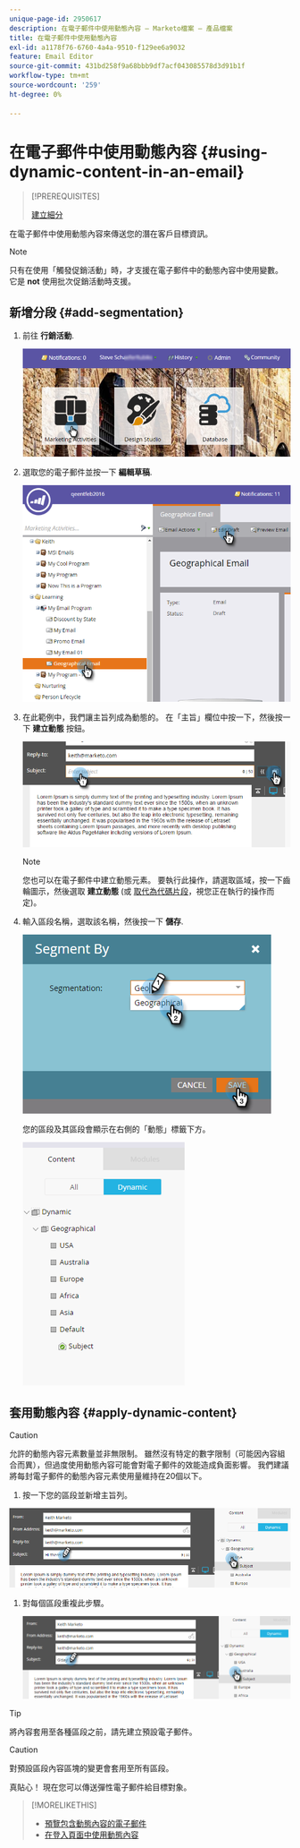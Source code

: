 ```yaml
---
unique-page-id: 2950617
description: 在電子郵件中使用動態內容 — Marketo檔案 — 產品檔案
title: 在電子郵件中使用動態內容
exl-id: a1178f76-6760-4a4a-9510-f129ee6a9032
feature: Email Editor
source-git-commit: 431bd258f9a68bbb9df7acf043085578d3d91b1f
workflow-type: tm+mt
source-wordcount: '259'
ht-degree: 0%

---
```


# 在電子郵件中使用動態內容 {#using-dynamic-content-in-an-email}

>[!PREREQUISITES]
>
>[建立細分](/help/marketo/product-docs/personalization/segmentation-and-snippets/segmentation/create-a-segmentation.md)

在電子郵件中使用動態內容來傳送您的潛在客戶目標資訊。

>[!NOTE]
>
>只有在使用「觸發促銷活動」時，才支援在電子郵件中的動態內容中使用變數。 它是 **not** 使用批次促銷活動時支援。

## 新增分段 {#add-segmentation}

1. 前往 **行銷活動**.

   ![](assets/login-marketing-activities.png)

1. 選取您的電子郵件並按一下 **編輯草稿**.

   ![](assets/1.2.png)

1. 在此範例中，我們讓主旨列成為動態的。 在「主旨」欄位中按一下，然後按一下 **建立動態** 按鈕。

   ![](assets/1.3.png)

   >[!NOTE]
   >
   >您也可以在電子郵件中建立動態元素。 要執行此操作，請選取區域，按一下齒輪圖示，然後選取 **建立動態** (或 [取代為代碼片段](/help/marketo/product-docs/personalization/segmentation-and-snippets/snippets/create-a-snippet.md)，視您正在執行的操作而定)。

1. 輸入區段名稱，選取該名稱，然後按一下 **儲存**.

   ![](assets/1.4.png)

   您的區段及其區段會顯示在右側的「動態」標籤下方。

   ![](assets/1.5.png)

## 套用動態內容 {#apply-dynamic-content}

>[!CAUTION]
>
>允許的動態內容元素數量並非無限制。 雖然沒有特定的數字限制（可能因內容組合而異），但過度使用動態內容可能會對電子郵件的效能造成負面影響。 我們建議將每封電子郵件的動態內容元素使用量維持在20個以下。

1. 按一下您的區段並新增主旨列。

![](assets/2.1.png)

1. 對每個區段重複此步驟。

   ![](assets/2.2.png)

>[!TIP]
>
>將內容套用至各種區段之前，請先建立預設電子郵件。

>[!CAUTION]
>
>對預設區段內容區塊的變更會套用至所有區段。

真貼心！ 現在您可以傳送彈性電子郵件給目標對象。

>[!MORELIKETHIS]
>
>* [預覽包含動態內容的電子郵件](/help/marketo/product-docs/email-marketing/general/functions-in-the-editor/preview-an-email-with-dynamic-content.md)
>* [在登入頁面中使用動態內容](/help/marketo/product-docs/demand-generation/landing-pages/free-form-landing-pages/use-dynamic-content-in-a-free-form-landing-page.md)
